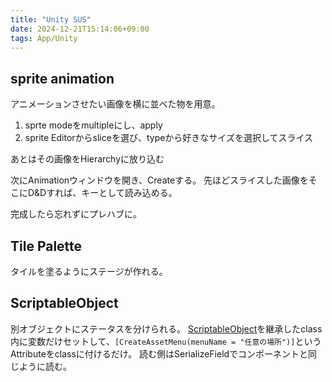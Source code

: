 ```yaml
---
title: "Unity SUS"
date: 2024-12-21T15:14:06+09:00
tags: App/Unity
---
```


## sprite animation
アニメーションさせたい画像を横に並べた物を用意。
1. sprte modeをmultipleにし、apply
2. sprite Editorからsliceを選び、typeから好きなサイズを選択してスライス

あとはその画像をHierarchyに放り込む


次にAnimationウィンドウを開き、Createする。
先ほどスライスした画像をそこにD&Dすれば、キーとして読み込める。

完成したら忘れずにプレハブに。

## Tile Palette
タイルを塗るようにステージが作れる。

## ScriptableObject
別オブジェクトにステータスを分けられる。
[ScriptableObject](Others/ScriptableObject.md)を継承したclass内に変数だけセットして、`[CreateAssetMenu(menuName = "任意の場所")]`というAttributeをclassに付けるだけ。
読む側はSerializeFieldでコンポーネントと同じように読む。

